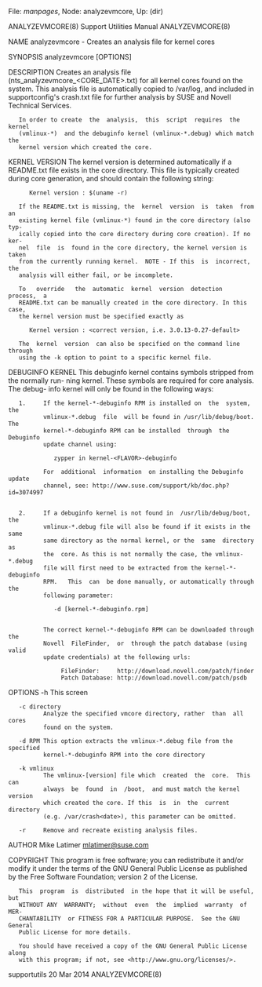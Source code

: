 File: *manpages*,  Node: analyzevmcore,  Up: (dir)

ANALYZEVMCORE(8)           Support Utilities Manual           ANALYZEVMCORE(8)



NAME
       analyzevmcore - Creates an analysis file for kernel cores

SYNOPSIS
       analyzevmcore [OPTIONS]

DESCRIPTION
       Creates  an  analysis  file (nts_analyzevmcore_<CORE_DATE>.txt) for all
       kernel cores found on the system. This analysis file  is  automatically
       copied  to /var/log, and included in supportconfig's crash.txt file for
       further analysis by SUSE and Novell Technical Services.

       In order to create  the  analysis,  this  script  requires  the  kernel
       (vmlinux-*)  and the debuginfo kernel (vmlinux-*.debug) which match the
       kernel version which created the core.


   KERNEL VERSION
       The kernel version is determined automatically  if  a  README.txt  file
       exists  in  the  core  directory. This file is typically created during
       core generation, and should contain the following string:

          Kernel version : $(uname -r)

       If the README.txt is missing, the  kernel  version  is  taken  from  an
       existing kernel file (vmlinux-*) found in the core directory (also typ-
       ically copied into the core directory during core creation). If no ker-
       nel  file  is  found in the core directory, the kernel version is taken
       from the currently running kernel.  NOTE - If this  is  incorrect,  the
       analysis will either fail, or be incomplete.

       To   override   the  automatic  kernel  version  detection  process,  a
       README.txt can be manually created in the core directory. In this case,
       the kernel version must be specified exactly as

          Kernel version : <correct version, i.e. 3.0.13-0.27-default>

       The  kernel  version  can also be specified on the command line through
       using the -k option to point to a specific kernel file.


   DEBUGINFO KERNEL
       This debuginfo kernel contains symbols stripped from the normally  run-
       ning  kernel.  These symbols are required for core analysis. The debug-
       info kernel will only be found in the following ways:


       1.     If the kernel-*-debuginfo RPM is installed on  the  system,  the
              vmlinux-*.debug  file  will be found in /usr/lib/debug/boot. The
              kernel-*-debuginfo RPM can be installed  through  the  Debuginfo
              update channel using:

                 zypper in kernel-<FLAVOR>-debuginfo

              For  additional  information  on installing the Debuginfo update
              channel, see: http://www.suse.com/support/kb/doc.php?id=3074997


       2.     If a debuginfo kernel is not found in  /usr/lib/debug/boot,  the
              vmlinux-*.debug file will also be found if it exists in the same
              same directory as the normal kernel, or the  same  directory  as
              the  core. As this is not normally the case, the vmlinux-*.debug
              file will first need to be extracted from the kernel-*-debuginfo
              RPM.   This  can  be done manually, or automatically through the
              following parameter:

                 -d [kernel-*-debuginfo.rpm]


              The correct kernel-*-debuginfo RPM can be downloaded through the
              Novell  FileFinder,  or  through the patch database (using valid
              update credentials) at the following urls:

                   FileFinder:     http://download.novell.com/patch/finder
                   Patch Database: http://download.novell.com/patch/psdb

OPTIONS
       -h     This screen

       -c directory
              Analyze the specified vmcore directory, rather  than  all  cores
              found on the system.

       -d RPM This option extracts the vmlinux-*.debug file from the specified
              kernel-*-debuginfo RPM into the core directory

       -k vmlinux
              The vmlinux-[version] file which  created  the  core.  This  can
              always  be  found  in  /boot,  and must match the kernel version
              which created the core. If this  is  in  the  current  directory
              (e.g. /var/crash<date>), this parameter can be omitted.

       -r     Remove and recreate existing analysis files.

AUTHOR
       Mike Latimer <mlatimer@suse.com>

COPYRIGHT
       This program is free software; you can redistribute it and/or modify it
       under the terms of the GNU General Public License as published  by  the
       Free Software Foundation; version 2 of the License.

       This  program  is  distributed  in the hope that it will be useful, but
       WITHOUT ANY  WARRANTY;  without  even  the  implied  warranty  of  MER-
       CHANTABILITY  or FITNESS FOR A PARTICULAR PURPOSE.  See the GNU General
       Public License for more details.

       You should have received a copy of the GNU General Public License along
       with this program; if not, see <http://www.gnu.org/licenses/>.



supportutils                      20 Mar 2014                 ANALYZEVMCORE(8)
